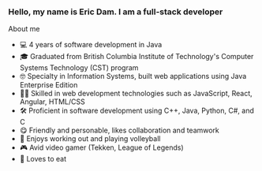 ### Hello, my name is Eric Dam. I am a full-stack developer

About me
- 💻 4 years of software development in Java
- 🎓 Graduated from British Columbia Institute of Technology's Computer Systems Technology (CST) program
- 🤓 Specialty in Information Systems, built web applications using Java Enterprise Edition
- 🐱‍💻 Skilled in web development technologies such as JavaScript, React, Angular, HTML/CSS
- 🛠️ Proficient in software development using C++, Java, Python, C#, and C
- 😋 Friendly and personable, likes collaboration and teamwork
- 🏐 Enjoys working out and playing volleyball
- 🎮 Avid video gamer (Tekken, League of Legends)
- 🥘 Loves to eat

<!--
**RiceDam/RiceDam** is a ✨ _special_ ✨ repository because its `README.md` (this file) appears on your GitHub profile.

Here are some ideas to get you started:

- 🔭 I’m currently working on ...
- 🌱 I’m currently learning ...
- 👯 I’m looking to collaborate on ...
- 🤔 I’m looking for help with ...
- 💬 Ask me about ...
- 📫 How to reach me: ...
- 😄 Pronouns: ...
- ⚡ Fun fact: ...
-->
